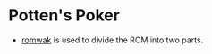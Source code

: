 # Potten's Poker
* [romwak](https://github.com/freem/romwak) is used to divide the ROM into two parts.

